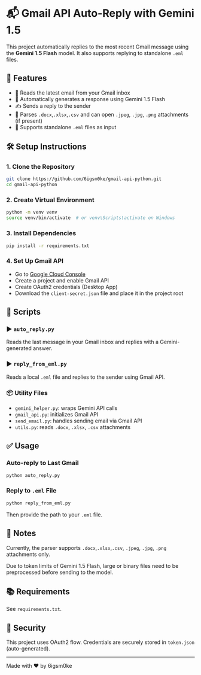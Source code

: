 # 📬 Gmail API Auto-Reply with Gemini 1.5

This project automatically replies to the most recent Gmail message using the **Gemini 1.5 Flash** model. It also supports replying to standalone `.eml` files.

## 🚀 Features

* 📩 Reads the latest email from your Gmail inbox
* 🔁 Automatically generates a response using Gemini 1.5 Flash
* ✍️ Sends a reply to the sender
* 📎 Parses `.docx`,`.xlsx`,`.csv` and can open `.jpeg`, `.jpg`, `.png` attachments (if present)
* 📨 Supports standalone `.eml` files as input

## 🛠️ Setup Instructions

### 1. Clone the Repository

```bash
git clone https://github.com/6igsm0ke/gmail-api-python.git
cd gmail-api-python
```

### 2. Create Virtual Environment

```bash
python -m venv venv
source venv/bin/activate  # or venv\Scripts\activate on Windows
```

### 3. Install Dependencies

```bash
pip install -r requirements.txt
```

### 4. Set Up Gmail API

* Go to [Google Cloud Console](https://console.cloud.google.com/)
* Create a project and enable Gmail API
* Create OAuth2 credentials (Desktop App)
* Download the `client-secret.json` file and place it in the project root

## 📄 Scripts

### ▶️ `auto_reply.py`

Reads the last message in your Gmail inbox and replies with a Gemini-generated answer.

### ▶️ `reply_from_eml.py`

Reads a local `.eml` file and replies to the sender using Gmail API.

### 📦 Utility Files

* `gemini_helper.py`: wraps Gemini API calls
* `gmail_api.py`: initializes Gmail API
* `send_email.py`: handles sending email via Gmail API
* `utils.py`: reads `.docx`, `.xlsx`, `.csv` attachments

## ✅ Usage

### Auto-reply to Last Gmail

```bash
python auto_reply.py
```

### Reply to `.eml` File

```bash
python reply_from_eml.py
```

Then provide the path to your `.eml` file.

## 📝 Notes

Currently, the parser supports `.docx`,`.xlsx`,`.csv`, `.jpeg`, `.jpg`, `.png` attachments only.  

Due to token limits of Gemini 1.5 Flash, large or binary files need to be preprocessed before sending to the model.

## 📚 Requirements

See `requirements.txt`.

## 🔐 Security

This project uses OAuth2 flow. Credentials are securely stored in `token.json` (auto-generated).

---

Made with ❤️ by 6igsm0ke
